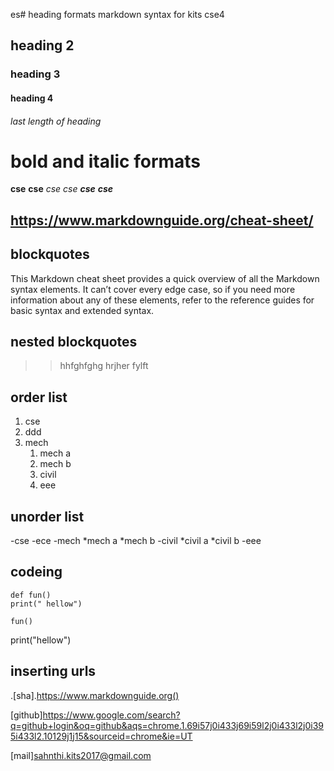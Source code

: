 es# heading formats
markdown syntax for kits cse4
## heading 2
### heading 3
#### heading 4
###### last length of heading
# bold and italic formats
**cse**
__cse__
*cse*
_cse_
_**cse**_
__*cse*__
## https://www.markdownguide.org/cheat-sheet/
## blockquotes
This Markdown cheat sheet provides a quick overview of all the Markdown syntax elements. It can’t cover every edge case, so if you need more information about any of these elements, refer to the reference guides for basic syntax and extended syntax.
## nested blockquotes
>>hhfghfghg
>>hrjher
>>fylft
## order list
1.  cse
2.  ddd
3. mech
    1. mech a
    2. mech b 
    4. civil
    5. eee
## unorder list
 
-cse
-ece
-mech
    *mech a
    *mech b
-civil
   *civil a
    *civil b
-eee    
  ## codeing
  ```
  def fun()
  print(" hellow")
  ```
  ```
  fun()
  ```
  print("hellow")
  
  ## inserting urls
  .[sha].https://www.markdownguide.org()
  
[github]https://www.google.com/search?q=github+login&oq=github&aqs=chrome.1.69i57j0i433j69i59l2j0i433l2j0i395i433l2.10129j1j15&sourceid=chrome&ie=UT

[mail]sahnthi.kits2017@gmail.com

  
